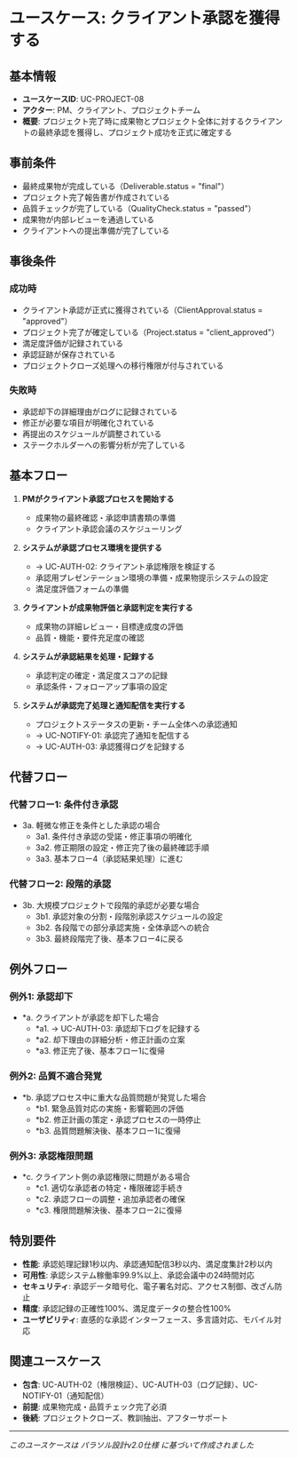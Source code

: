 # ユースケース: クライアント承認を獲得する

## 基本情報
- **ユースケースID**: UC-PROJECT-08
- **アクター**: PM、クライアント、プロジェクトチーム
- **概要**: プロジェクト完了時に成果物とプロジェクト全体に対するクライアントの最終承認を獲得し、プロジェクト成功を正式に確定する

## 事前条件
- 最終成果物が完成している（Deliverable.status = "final"）
- プロジェクト完了報告書が作成されている
- 品質チェックが完了している（QualityCheck.status = "passed"）
- 成果物が内部レビューを通過している
- クライアントへの提出準備が完了している

## 事後条件
### 成功時
- クライアント承認が正式に獲得されている（ClientApproval.status = "approved"）
- プロジェクト完了が確定している（Project.status = "client_approved"）
- 満足度評価が記録されている
- 承認証跡が保存されている
- プロジェクトクローズ処理への移行権限が付与されている

### 失敗時
- 承認却下の詳細理由がログに記録されている
- 修正が必要な項目が明確化されている
- 再提出のスケジュールが調整されている
- ステークホルダーへの影響分析が完了している

## 基本フロー
1. **PMがクライアント承認プロセスを開始する**
   - 成果物の最終確認・承認申請書類の準備
   - クライアント承認会議のスケジューリング

2. **システムが承認プロセス環境を提供する**
   - → UC-AUTH-02: クライアント承認権限を検証する
   - 承認用プレゼンテーション環境の準備・成果物提示システムの設定
   - 満足度評価フォームの準備

3. **クライアントが成果物評価と承認判定を実行する**
   - 成果物の詳細レビュー・目標達成度の評価
   - 品質・機能・要件充足度の確認

4. **システムが承認結果を処理・記録する**
   - 承認判定の確定・満足度スコアの記録
   - 承認条件・フォローアップ事項の設定

5. **システムが承認完了処理と通知配信を実行する**
   - プロジェクトステータスの更新・チーム全体への承認通知
   - → UC-NOTIFY-01: 承認完了通知を配信する
   - → UC-AUTH-03: 承認獲得ログを記録する

## 代替フロー
### 代替フロー1: 条件付き承認
- 3a. 軽微な修正を条件とした承認の場合
  - 3a1. 条件付き承認の受諾・修正事項の明確化
  - 3a2. 修正期限の設定・修正完了後の最終確認手順
  - 3a3. 基本フロー4（承認結果処理）に進む

### 代替フロー2: 段階的承認
- 3b. 大規模プロジェクトで段階的承認が必要な場合
  - 3b1. 承認対象の分割・段階別承認スケジュールの設定
  - 3b2. 各段階での部分承認実施・全体承認への統合
  - 3b3. 最終段階完了後、基本フロー4に戻る

## 例外フロー
### 例外1: 承認却下
- *a. クライアントが承認を却下した場合
  - *a1. → UC-AUTH-03: 承認却下ログを記録する
  - *a2. 却下理由の詳細分析・修正計画の立案
  - *a3. 修正完了後、基本フロー1に復帰

### 例外2: 品質不適合発覚
- *b. 承認プロセス中に重大な品質問題が発覚した場合
  - *b1. 緊急品質対応の実施・影響範囲の評価
  - *b2. 修正計画の策定・承認プロセスの一時停止
  - *b3. 品質問題解決後、基本フロー1に復帰

### 例外3: 承認権限問題
- *c. クライアント側の承認権限に問題がある場合
  - *c1. 適切な承認者の特定・権限確認手続き
  - *c2. 承認フローの調整・追加承認者の確保
  - *c3. 権限問題解決後、基本フロー2に復帰

## 特別要件
- **性能**: 承認処理記録1秒以内、承認通知配信3秒以内、満足度集計2秒以内
- **可用性**: 承認システム稼働率99.9%以上、承認会議中の24時間対応
- **セキュリティ**: 承認データ暗号化、電子署名対応、アクセス制御、改ざん防止
- **精度**: 承認記録の正確性100%、満足度データの整合性100%
- **ユーザビリティ**: 直感的な承認インターフェース、多言語対応、モバイル対応

## 関連ユースケース
- **包含**: UC-AUTH-02（権限検証）、UC-AUTH-03（ログ記録）、UC-NOTIFY-01（通知配信）
- **前提**: 成果物完成・品質チェック完了必須
- **後続**: プロジェクトクローズ、教訓抽出、アフターサポート

---
*このユースケースは パラソル設計v2.0仕様 に基づいて作成されました*
